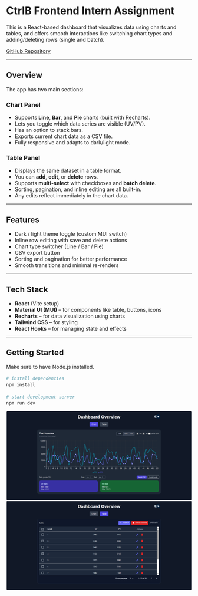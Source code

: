 # CtrlB Frontend Intern Assignment

This is a React-based dashboard that visualizes data using charts
and tables, and offers smooth interactions like switching chart types and
adding/deleting rows (single and batch).

[GitHub Repository](https://github.com/lilypandey/ctrlb_assignment)

---

## Overview

The app has two main sections:

### Chart Panel
- Supports **Line**, **Bar**, and **Pie** charts (built with Recharts).
- Lets you toggle which data series are visible (UV/PV).
- Has an option to stack bars.
- Exports current chart data as a CSV file.
- Fully responsive and adapts to dark/light mode.

### Table Panel
- Displays the same dataset in a table format.
- You can **add**, **edit**, or **delete** rows.
- Supports **multi-select** with checkboxes and **batch delete**.
- Sorting, pagination, and inline editing are all built-in.
- Any edits reflect immediately in the chart data.

---

## Features

- Dark / light theme toggle (custom MUI switch)
- Inline row editing with save and delete actions
- Chart type switcher (Line / Bar / Pie)
- CSV export button
- Sorting and pagination for better performance
- Smooth transitions and minimal re-renders

---

## Tech Stack

- **React** (Vite setup)
- **Material UI (MUI)** – for components like table, buttons, icons
- **Recharts** – for data visualization using charts
- **Tailwind CSS** – for styling
- **React Hooks** – for managing state and effects

---

## Getting Started

Make sure to have Node.js installed.

```bash
# install dependencies
npm install

# start development server
npm run dev
```

![Chart Panel](images/chart.png)
![Table Panel](images/table.png)
